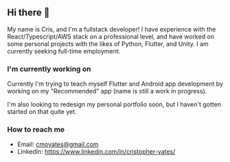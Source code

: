 ## Hi there 👋

My name is Cris, and I'm a fullstack developer! I have experience with the React/Typescript/AWS stack on a professional level, and have worked on some personal projects with the likes of Python, Flutter, and Unity. I am currently seeking full-time employment.

### I'm currently working on 

Currently I'm trying to teach myself Flutter and Android app development by working on my "Recommended" app (name is still a work in progress).

I'm also looking to redesign my personal portfolio soon, but I haven't gotten started on that quite yet.

### How to reach me
- Email: [cmoyates@gmail.com](mailto:cmoyates@gmail.com)
- LinkedIn: https://www.linkedin.com/in/cristopher-yates/


<!--
**cmoyates/cmoyates** is a ✨ _special_ ✨ repository because its `README.md` (this file) appears on your GitHub profile.

Here are some ideas to get you started:

- 🔭 I’m currently working on ...
- 🌱 I’m currently learning ...
- 👯 I’m looking to collaborate on ...
- 🤔 I’m looking for help with ...
- 💬 Ask me about ...
- 📫 How to reach me: ...
- 😄 Pronouns: ...
- ⚡ Fun fact: ...
-->
